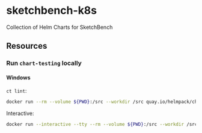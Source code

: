 # sketchbench-k8s
Collection of Helm Charts for SketchBench

## Resources

### Run `chart-testing` locally

#### Windows

`ct lint`:

```bash
docker run --rm --volume ${PWD}:/src --workdir /src quay.io/helmpack/chart-testing:latest ct lint --config ct.yaml
```

Interactive:

```bash
docker run --interactive --tty --rm --volume ${PWD}:/src --workdir /src quay.io/helmpack/chart-testing:latest bash
```
